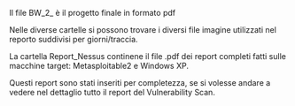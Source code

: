 Il file BW_2_ è il progetto finale in formato pdf


Nelle diverse cartelle si possono trovare i diversi file imagine utilizzati nel reporto suddivisi per giorni/traccia.


La cartella Report_Nessus continene il file .pdf dei report completi fatti sulle macchine target: Metasploitable2 e Windows XP.


Questi report sono stati inseriti per completezza, se si volesse andare a vedere nel dettaglio tutto il report del Vulnerability Scan.
